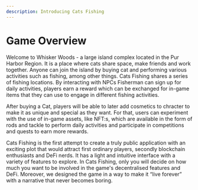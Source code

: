 ```yaml
---
description: Introducing Cats Fishing
---
```


# Game Overview

Welcome to Whisker Woods - a large island complex located in the Pur Harbor Region. It is a place where cats share space, make friends and work together. Anyone can join the island by buying cat and performing various activities such as fishing, among other things. Cats Fishing shares a series of fishing locations. By interacting with NPCs Fisherman can sign up for daily activities, players earn a reward which can be exchanged for in-game items that they can use to engage in different fishing activities.

After buying a Cat, players will be able to later add cosmetics to chracter to make it as unique and special as they want. For that, users can experiment with the use of in-game assets, like NFT:s, which are available in the form of rods and tackle to perform daily activities and participate in competitions and quests to earn more rewards.

Cats Fishing is the first attempt to create a truly public application with an exciting plot that would attract first ordinary players, secondly blockchain enthusiasts and DeFi nerds. It has a light and intuitive interface with a variety of features to explore. In Cats Fishing, only you will decide on how much you want to be involved in the game's decentralised features and DeFi. Moreover, we designed the game in a way to make it “live forever” with a narrative that never becomes boring.
